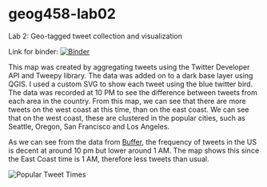 # geog458-lab02

Lab 2: Geo-tagged tweet collection and visualization

Link for binder:
[![Binder](https://mybinder.org/badge_logo.svg)](https://mybinder.org/v2/gh/kiku511/geog458-lab02/master)

This map was created by aggregating tweets using the Twitter Developer API and Tweepy library. The data was added on to a dark base layer using QGIS. I used a custom SVG to show each tweet using the blue twitter bird. The data was recorded at 10 PM to see the difference between tweets from each area in the country. From this map, we can see that there are more tweets on the west coast at this time, than on the east coast. We can see that on the west coast, these are clustered in the popular cities, such as Seattle, Oregon, San Francisco and Los Angeles.

As we can see from the data from [Buffer](https://buffer.com/resources/best-time-to-tweet-research), the frequency of tweets in the US is decent at around 10 pm but lower around 1 AM. The map shows this since the East Coast time is 1 AM, therefore less tweets than usual.

![Popular Tweet Times](/img/popular_tweet_times)
